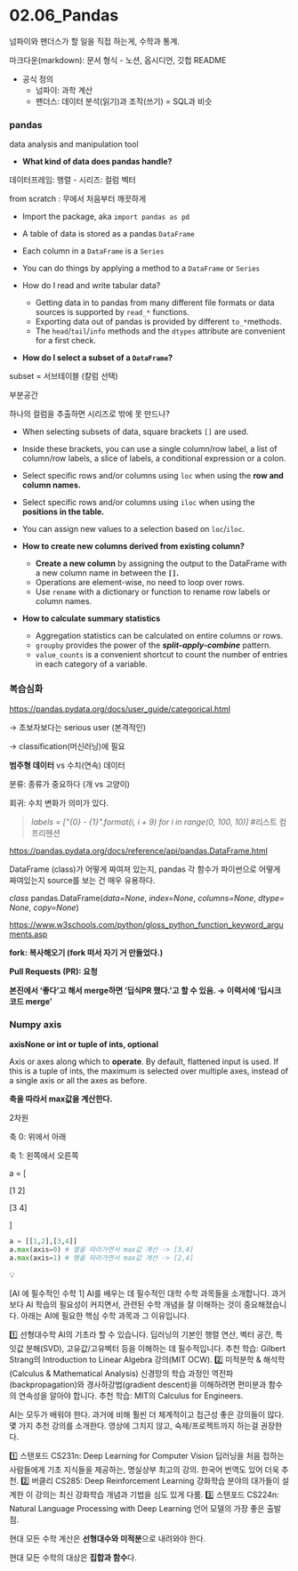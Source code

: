 # 02.06_Pandas

넘파이와 팬더스가 할 일을 직접 하는게, 수학과 통계. 

마크다운(markdown): 문서 형식 - 노션, 옵시디언, 깃헙 README

- 공식 정의
    - 넘파이: 과학 계산
    - 팬더스: 데이터 분석(읽기)과 조작(쓰기) = SQL과 비슷

### pandas

data analysis and manipulation tool

- **What kind of data does pandas handle?**

데이터프레임: 행렬 - 시리즈: 컬럼 벡터

from scratch : 무에서 처음부터 깨끗하게

- Import the package, aka `import pandas as pd`
- A table of data is stored as a pandas `DataFrame`
- Each column in a `DataFrame` is a `Series`
- You can do things by applying a method to a `DataFrame` or `Series`

- How do I read and write tabular data?
    - Getting data in to pandas from many different file formats or data sources is supported by `read_*` functions.
    - Exporting data out of pandas is provided by different `to_*`methods.
    - The `head`/`tail`/`info` methods and the `dtypes` attribute are convenient for a first check.

- **How do I select a subset of a `DataFrame`?**

subset = 서브테이블 (칼럼 선택)

부분공간

하나의 컬럼을 추출하면 시리즈로 밖에 못 만드나?

- When selecting subsets of data, square brackets `[]` are used.
- Inside these brackets, you can use a single column/row label, a list of column/row labels, a slice of labels, a conditional expression or a colon.
- Select specific rows and/or columns using `loc` when using the **row and column names.**
- Select specific rows and/or columns using `iloc` when using the **positions in the table.**
- You can assign new values to a selection based on `loc`/`iloc`.

- **How to create new columns derived from existing column?**
    - **Create a new column** by assigning the output to the DataFrame with a new column name in between the **`[]`.**
    - Operations are element-wise, no need to loop over rows.
    - Use `rename` with a dictionary or function to rename row labels or column names.

- **How to calculate summary statistics**
    - Aggregation statistics can be calculated on entire columns or rows.
    - `groupby` provides the power of the ***split-apply-combine*** pattern.
    - `value_counts` is a convenient shortcut to count the number of entries in each category of a variable.

### 복습심화

https://pandas.pydata.org/docs/user_guide/categorical.html

→ 초보자보다는 serious user (본격적인)

→ classification(머신러닝)에 필요

**범주형 데이터** vs 수치(연속) 데이터

분류: 종류가 중요하다 (개 vs 고양이)

회귀: 수치 변화가 의미가 있다.

> *labels = ["{0} - {1}".format(i, i + 9) for i in range(0, 100, 10)]* #리스트 컴프리헨션
> 

https://pandas.pydata.org/docs/reference/api/pandas.DataFrame.html

DataFrame (class)가 어떻게 짜여져 있는지, pandas 각 함수가 파이썬으로 어떻게 짜여있는지 source를 보는 건 매우 유용하다. 

*class* pandas.DataFrame(*data=None*, *index=None*, *columns=None*, *dtype=None*, *copy=None*)

https://www.w3schools.com/python/gloss_python_function_keyword_arguments.asp

**fork: 복사해오기 (fork 떠서 자기 거 만들었다.)**

**Pull Requests (PR): 요청**

**본진에서 ‘좋다’고 해서 merge하면 ‘딥식PR 했다.’고 할 수 있음. → 이력서에 ‘딥시크 코드 merge’**

### Numpy axis

**axisNone or int or tuple of ints, optional**

Axis or axes along which to **operate**. By default, flattened input is used. If this is a tuple of ints, the maximum is selected over multiple axes, instead of a single axis or all the axes as before.

**축을 따라서 max값을 계산한다.** 

2차원

축 0: 위에서 아래

축 1: 왼쪽에서 오른쪽

a = [

[1 2]

[3 4]

]

```python
a = [[1,2],[3,4]]
a.max(axis=0) # 열을 따라가면서 max값 계산 -> [3,4]
a.max(axis=1) # 행을 따라가면서 max값 계산 -> [2,4]
```

<aside>
💡

[AI 에 필수적인 수학 1]
AI를 배우는 데 필수적인 대학 수학 과목들을 소개합니다. 과거보다 AI 학습의 필요성이 커지면서, 관련된 수학 개념을 잘 이해하는 것이 중요해졌습니다. 아래는 AI에 필요한 핵심 수학 과목과 그 이유입니다.

1️⃣ 선형대수학
AI의 기초라 할 수 있습니다. 딥러닝의 기본인 행렬 연산, 벡터 공간, 특잇값 분해(SVD), 고유값/고유벡터 등을 이해하는 데 필수적입니다.
추천 학습: Gilbert Strang의 Introduction to Linear Algebra 강의(MIT OCW).
2️⃣ 미적분학 & 해석학 (Calculus & Mathematical Analysis)
신경망의 학습 과정인 역전파(backpropagation)와 경사하강법(gradient descent)을 이해하려면 편미분과 함수의 연속성을 알아야 합니다.
추천 학습: MIT의 Calculus for Engineers.

AI는 모두가 배워야 한다. 과거에 비해 훨씬 더 체계적이고 접근성 좋은 강의들이 많다. 몇 가지 추천 강의를 소개한다. 영상에 그치지 않고, 숙제/프로젝트까지 하는걸 권장한다.

1️⃣ 스탠포드 CS231n: Deep Learning for Computer Vision
딥러닝을 처음 접하는 사람들에게 기초 지식들을 제공하는, 명실상부 최고의 강의. 한국어 번역도 있어 더욱 추천.
2️⃣ 버클리 CS285: Deep Reinforcement Learning
강화학습 분야의 대가들이 설계한 이 강의는 최신 강화학습 개념과 기법을 심도 있게 다룸.
3️⃣ 스탠포드 CS224n: Natural Language Processing with Deep Learning
언어 모델의 가장 좋은 출발점.

</aside>

현대 모든 수학 계산은 **선형대수와 미적분**으로 내려와야 한다. 

현대 모든 수학의 대상은 **집합과 함수**다.